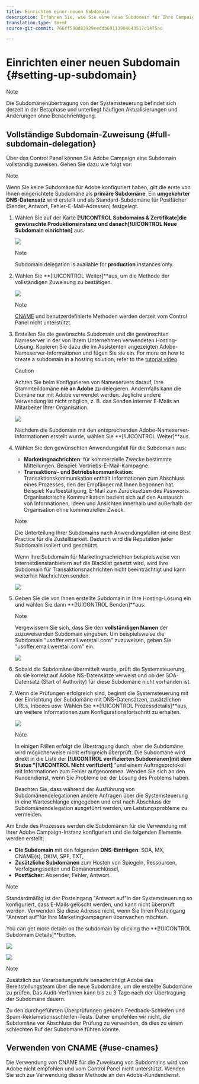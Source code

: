 ```yaml
---
title: Einrichten einer neuen Subdomain
description: Erfahren Sie, wie Sie eine neue Subdomain für Ihre Campaign-Instanz einrichten.
translation-type: tm+mt
source-git-commit: 766ff590d83929eeddb69113904643517c1475ad

---
```



# Einrichten einer neuen Subdomain {#setting-up-subdomain}

>[!NOTE]
>
>Die Subdomänenübertragung von der Systemsteuerung befindet sich derzeit in der Betaphase und unterliegt häufigen Aktualisierungen und Änderungen ohne Benachrichtigung.

## Vollständige Subdomain-Zuweisung {#full-subdomain-delegation}

Über das Control Panel können Sie Adobe Campaign eine Subdomain vollständig zuweisen. Gehen Sie dazu wie folgt vor:

>[!NOTE]
>
>Wenn Sie keine Subdomäne für Adobe konfiguriert haben, gilt die erste von Ihnen eingerichtete Subdomäne als **primäre Subdomäne**.
>Ein **umgekehrter DNS-Datensatz** wird erstellt und als Standard-Subdomäne für Postfächer (Sender, Antwort, Fehler-E-Mail-Adressen) festgelegt.

1. Wählen Sie auf der Karte **[!UICONTROL Subdomains &amp; Zertifikate]**die gewünschte Produktionsinstanz und danach**[!UICONTROL  Neue Subdomain einrichten]** aus.

   ![](assets/subdomain1.png)

   >[!NOTE]
   >
   >Subdomain delegation is available for **production** instances only.

1. Wählen Sie **[!UICONTROL Weiter]**aus, um die Methode der vollständigen Zuweisung zu bestätigen.

   ![](assets/subdomain3.png)

   >[!NOTE]
   >
   >[CNAME](#use-cnames) und benutzerdefinierte Methoden werden derzeit vom Control Panel nicht unterstützt.

1. Erstellen Sie die gewünschte Subdomain und die gewünschten Nameserver in der von Ihrem Unternehmen verwendeten Hosting-Lösung. Kopieren Sie dazu die im Assistenten angezeigten Adobe-Nameserver-Informationen und fügen Sie sie ein. For more on how to create a subdomain in a hosting solution, refer to the [tutorial video](https://video.tv.adobe.com/v/30175?captions=ger).

   >[!CAUTION]
   >
   >Achten Sie beim Konfigurieren von Nameservers darauf, Ihre Stammteildomäne **nie an Adobe** zu delegieren. Andernfalls kann die Domäne nur mit Adobe verwendet werden. Jegliche andere Verwendung ist nicht möglich, z. B. das Senden interner E-Mails an Mitarbeiter Ihrer Organisation.

   ![](assets/subdomain4.png)

   Nachdem die Subdomain mit den entsprechenden Adobe-Nameserver-Informationen erstellt wurde, wählen Sie **[!UICONTROL Weiter]**aus.

1. Wählen Sie den gewünschten Anwendungsfall für die Subdomain aus:

   * **Marketingnachrichten**: für kommerzielle Zwecke bestimmte Mitteilungen. Beispiel: Vertriebs-E-Mail-Kampagne.
   * **Transaktions- und Betriebskommunikation**: Transaktionskommunikation enthält Informationen zum Abschluss eines Prozesses, den der Empfänger mit Ihnen begonnen hat. Beispiel: Kaufbestätigung, E-Mail zum Zurücksetzen des Passworts. Organisatorische Kommunikation bezieht sich auf den Austausch von Informationen, Ideen und Ansichten innerhalb und außerhalb der Organisation ohne kommerziellen Zweck.
   >[!NOTE]
   >
   >Die Unterteilung Ihrer Subdomains nach Anwendungsfällen ist eine Best Practice für die Zustellbarkeit. Dadurch wird die Reputation jeder Subdomain isoliert und geschützt.
   >
   >Wenn Ihre Subdomain für Marketingnachrichten beispielsweise von Internetdienstanbietern auf die Blacklist gesetzt wird, wird Ihre Subdomain für Transaktionsnachrichten nicht beeinträchtigt und kann weiterhin Nachrichten senden.

   ![](assets/subdomain5.png)

1. Geben Sie die von Ihnen erstellte Subdomain in Ihre Hosting-Lösung ein und wählen Sie dann **[!UICONTROL Senden]**aus.

   >[!NOTE]
   >
   > Vergewissern Sie sich, dass Sie den **vollständigen Namen** der zuzuweisenden Subdomain eingeben. Um beispielsweise die Subdomain &quot;usoffer.email.weretail.com&quot; zuzuweisen, geben Sie &quot;usoffer.email.weretail.com&quot; ein.

   ![](assets/subdomain6.png)

1. Sobald die Subdomäne übermittelt wurde, prüft die Systemsteuerung, ob sie korrekt auf Adobe NS-Datensätze verweist und ob der SOA-Datensatz (Start of Authority) für diese Subdomäne nicht vorhanden ist.

1. Wenn die Prüfungen erfolgreich sind, beginnt die Systemsteuerung mit der Einrichtung der Subdomäne mit DNS-Datensätzen, zusätzlichen URLs, Inboxes usw. Wählen Sie **[!UICONTROL Prozessdetails]**aus, um weitere Informationen zum Konfigurationsfortschritt zu erhalten.

   ![](assets/subdomain7.png)

   >[!NOTE]
   >
   >In einigen Fällen erfolgt die Übertragung durch, aber die Subdomäne wird möglicherweise nicht erfolgreich überprüft. Die Subdomäne wird direkt in die Liste der **[!UICONTROL verifizierten Subdomänen]**mit dem Status &quot;**[!UICONTROL  Nicht verifiziert]** &quot;und einem Auftragsprotokoll mit Informationen zum Fehler aufgenommen. Wenden Sie sich an den Kundendienst, wenn Sie Probleme bei der Lösung des Problems haben.
   >
   >Beachten Sie, dass während der Ausführung von Subdomänendelegationen andere Anfragen über die Systemsteuerung in eine Warteschlange eingegeben und erst nach Abschluss der Subdomänendelegation ausgeführt werden, um Leistungsprobleme zu vermeiden.

Am Ende des Prozesses werden die Subdomänen für die Verwendung mit Ihrer Adobe Campaign-Instanz konfiguriert und die folgenden Elemente werden erstellt:

* **Die Subdomain** mit den folgenden **DNS-Einträgen**: SOA, MX, CNAME(s), DKIM, SPF, TXT,
* **Zusätzliche Subdomänen** zum Hosten von Spiegeln, Ressourcen, Verfolgungsseiten und Domänenschlüssel,
* **Postfächer**: Absender, Fehler, Antwort.

>[!NOTE]
>
>Standardmäßig ist der Posteingang &quot;Antwort auf&quot;in der Systemsteuerung so konfiguriert, dass E-Mails gelöscht werden, und kann nicht überprüft werden. Verwenden Sie diese Adresse nicht, wenn Sie Ihren Posteingang &quot;Antwort auf&quot;für Ihre Marketingkampagnen überwachen möchten.


You can get more details on the subdomain by clicking the **[!UICONTROL Subdomain Details]**button.

![](assets/subdomain_details_general.png)

![](assets/subdomains_details_senderinfo.png)

>[!NOTE]
>
>Zusätzlich zur Verarbeitungsstufe benachrichtigt Adobe das Bereitstellungsteam über die neue Subdomäne, um die erstellte Subdomäne zu prüfen. Das Audit-Verfahren kann bis zu 3 Tage nach der Übertragung der Subdomäne dauern.
>
>Zu den durchgeführten Überprüfungen gehören Feedback-Schleifen und Spam-Reklamationsschleifen-Tests. Daher empfehlen wir nicht, die Subdomäne vor Abschluss der Prüfung zu verwenden, da dies zu einem schlechten Ruf der Subdomäne führen könnte.

## Verwenden von CNAME {#use-cnames}

Die Verwendung von CNAME für die Zuweisung von Subdomains wird von Adobe nicht empfohlen und vom Control Panel nicht unterstützt. Wenden Sie sich zur Verwendung dieser Methode an den Adobe-Kundendienst.
